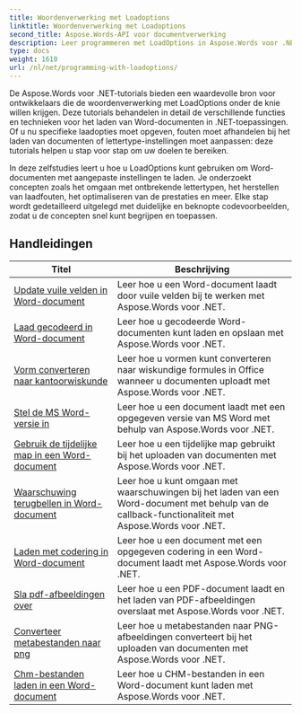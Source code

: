 ```yaml
---
title: Woordenverwerking met Loadoptions
linktitle: Woordenverwerking met Loadoptions
second_title: Aspose.Words-API voor documentverwerking
description: Leer programmeren met LoadOptions in Aspose.Words voor .NET. Gedetailleerde tutorials met voorbeeldcode voor het laden en aanpassen van het laden van Word-documenten.
type: docs
weight: 1610
url: /nl/net/programming-with-loadoptions/
---
```

De Aspose.Words voor .NET-tutorials bieden een waardevolle bron voor ontwikkelaars die de woordenverwerking met LoadOptions onder de knie willen krijgen. Deze tutorials behandelen in detail de verschillende functies en technieken voor het laden van Word-documenten in .NET-toepassingen. Of u nu specifieke laadopties moet opgeven, fouten moet afhandelen bij het laden van documenten of lettertype-instellingen moet aanpassen: deze tutorials helpen u stap voor stap om uw doelen te bereiken.

In deze zelfstudies leert u hoe u LoadOptions kunt gebruiken om Word-documenten met aangepaste instellingen te laden. Je onderzoekt concepten zoals het omgaan met ontbrekende lettertypen, het herstellen van laadfouten, het optimaliseren van de prestaties en meer. Elke stap wordt gedetailleerd uitgelegd met duidelijke en beknopte codevoorbeelden, zodat u de concepten snel kunt begrijpen en toepassen.

 ## Handleidingen
| Titel | Beschrijving |
| --- | --- |
| [Update vuile velden in Word-document](./update-dirty-fields/) | Leer hoe u een Word-document laadt door vuile velden bij te werken met Aspose.Words voor .NET. |
| [Laad gecodeerd in Word-document](./load-encrypted-document/) | Leer hoe u gecodeerde Word-documenten kunt laden en opslaan met Aspose.Words voor .NET. |
| [Vorm converteren naar kantoorwiskunde](./convert-shape-to-office-math/) | Leer hoe u vormen kunt converteren naar wiskundige formules in Office wanneer u documenten uploadt met Aspose.Words voor .NET. |
| [Stel de MS Word-versie in](./set-ms-word-version/) | Leer hoe u een document laadt met een opgegeven versie van MS Word met behulp van Aspose.Words voor .NET. |
| [Gebruik de tijdelijke map in een Word-document](./use-temp-folder/) | Leer hoe u een tijdelijke map gebruikt bij het uploaden van documenten met Aspose.Words voor .NET. |
| [Waarschuwing terugbellen in Word-document](./warning-callback/) | Leer hoe u kunt omgaan met waarschuwingen bij het laden van een Word-document met behulp van de callback-functionaliteit met Aspose.Words voor .NET. |
| [Laden met codering in Word-document](./load-with-encoding/) | Leer hoe u een document met een opgegeven codering in een Word-document laadt met Aspose.Words voor .NET. |
| [Sla pdf-afbeeldingen over](./skip-pdf-images/) | Leer hoe u een PDF-document laadt en het laden van PDF-afbeeldingen overslaat met Aspose.Words voor .NET. |
| [Converteer metabestanden naar png](./convert-metafiles-to-png/) | Leer hoe u metabestanden naar PNG-afbeeldingen converteert bij het uploaden van documenten met Aspose.Words voor .NET. |
| [Chm-bestanden laden in een Word-document](./load-chm/) | Leer hoe u CHM-bestanden in een Word-document kunt laden met Aspose.Words voor .NET. |